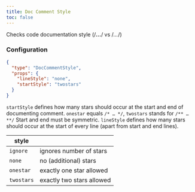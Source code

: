 ```yaml
---
title: Doc Comment Style
toc: false
---
```


Checks code documentation style (/**…**/ vs /*…*/)

### Configuration

```json
{
  "type": "DocCommentStyle",
  "props": {
    "lineStyle": "none",
    "startStyle": "twostars"
  }
}
```

`startStyle` defines how many stars should occur at the start and end of documenting comment. `onestar` equals `/* … */`, `twostars` stands for `/** … **/`
Start and end must be symmetric.
`lineStyle` defines how many stars should occur at the start of every line (apart from start and end lines).

| style          |                                                    |
| -------------- | -------------------------------------------------- |
| `ignore`       | ignores number of stars                            |
| `none`         | no (additional) stars                              |
| `onestar`      | exactly one star allowed                           |
| `twostars`     | exactly two stars allowed                          |
